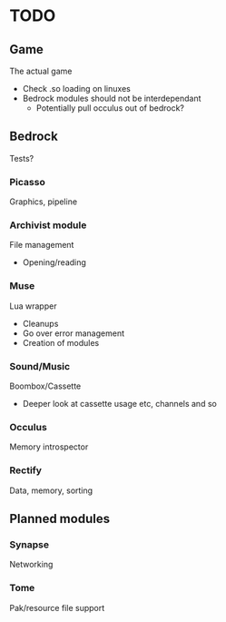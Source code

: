 TODO
===
## Game
The actual game
* Check .so loading on linuxes
* Bedrock modules should not be interdependant
  * Potentially pull occulus out of bedrock?

## Bedrock
Tests?

### Picasso
Graphics, pipeline

### Archivist module
File management
* Opening/reading

### Muse
Lua wrapper
* Cleanups
* Go over error management
* Creation of modules

### Sound/Music
Boombox/Cassette
* Deeper look at cassette usage etc, channels and so

### Occulus
Memory introspector

### Rectify
Data, memory, sorting

## Planned modules

### Synapse
Networking

### Tome
Pak/resource file support
